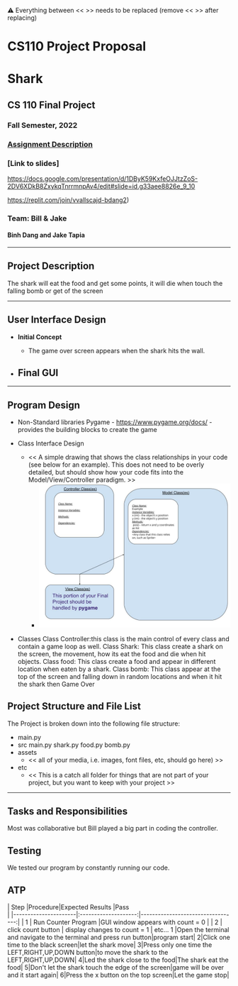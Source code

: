 :warning: Everything between << >> needs to be replaced (remove << >> after replacing)
# CS110 Project Proposal
# Shark
## CS 110 Final Project
### Fall Semester, 2022
### [Assignment Description](https://docs.google.com/document/d/1H4R6yLL7som1lglyXWZ04RvTp_RvRFCCBn6sqv-82ps/edit?usp=sharing)

### [Link to slides]
https://docs.google.com/presentation/d/1DByK59KxfeOJJtzZoS-2DV6XDkB8ZxykqTnrrmnpAv4/edit#slide=id.g33aee8826e_9_10 

https://replit.com/join/vvallscajd-bdang2)

### Team: Bill & Jake
#### Binh Dang and Jake Tapia

***

## Project Description

The shark will eat the food and get some points, it will die when touch the falling bomb or get of the screen

***    

## User Interface Design

- **Initial Concept**
  - The game over screen appears when the shark hits the wall.
    
- **Final GUI**
  - 

***        

## Program Design

* Non-Standard libraries
    Pygame
         - https://www.pygame.org/docs/
         - provides the building blocks to create the game
        
* Class Interface Design
    * << A simple drawing that shows the class relationships in your code (see below for an example). This does not need to be overly detailed, but should show how your code fits into the Model/View/Controller paradigm. >>
        * ![class diagram](assets/class_diagram.jpg) 
* Classes
    Class Controller:this class is the main control of every class and contain a game loop as well.
    Class Shark: This class create a shark on the screen, the movement, how its eat the food and die when hit objects.
    Class food: This class create a food and appear in different location when eaten by a shark.
    Class bomb: This class appear at the top of the screen and falling down in random locations and when it hit the shark then Game Over

## Project Structure and File List

The Project is broken down into the following file structure:

* main.py
* src
    main.py
    shark.py
    food.py
    bomb.py
* assets
    * << all of your media, i.e. images, font files, etc, should go here) >>
* etc
    * << This is a catch all folder for things that are not part of your project, but you want to keep with your project >>

***

## Tasks and Responsibilities 
Most was collaborative but Bill played a big part in coding the controller.

## Testing
We tested our program by constantly running our code.

## ATP

| Step      |Procedure|Expected Results |Pass       
                                   |
|----------------------|:--------------------:|----------------------------------:|
|  1                   | Run Counter Program  |GUI window appears with count = 0  |
|  2                   | click count button   | display changes to count = 1      |
etc...
1 |Open the terminal and  navigate to the terminal and press run button|program start|
2|Click one time to the black screen|let the shark move|
3|Press only one time the LEFT,RIGHT,UP,DOWN button|to move the shark to the LEFT,RIGHT,UP,DOWN|
4|Led the shark close to the food|The shark eat the food|
5|Don't let the shark touch the edge of the screen|game will be over and it start again|
6|Press the x button on the top screen|Let the game stop|